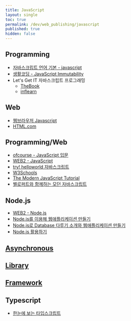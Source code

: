 ```yaml
---
title: JavaScript
layout: single
toc: true
permalink: /dev/web_publishing/javascript
published: true
hidden: false
---
```


<head>
  <base target="_blank">
</head>



## Programming

- [자바스크립트 언어 기본 - javascript](https://inf.run/omAw)
- [생활코딩 - JavaScript Immutability](https://inf.run/nQPH)
- Let's Get IT 자바스크립트 프로그래밍
  - [TheBook](https://thebook.io/080270/)
  - [inflearn](https://inf.run/HVvj)



## Web

- [웹브라우저 Javascript](https://inf.run/JSTp)
- [HTML.com](https://html.com/javascript/)



## Programming/Web

- [ofcourse - JavaScript 입문](https://ofcourse.kr/js-course/JavaScript-%EC%9E%85%EB%AC%B8)
- [WEB2 - JavaScript](https://inf.run/jVpQ)
- [try! helloworld 자바스크립트](https://thebook.io/006894/)
- [W3Schools](https://www.w3schools.com/js/default.asp)
- [The Modern JavaScript Tutorial](https://javascript.info/)
- [벨로퍼트와 함께하는 모던 자바스크립트](https://learnjs.vlpt.us/)



## Node.js

- [WEB2 - Node.js](https://inf.run/KwAy)
- [Node.js를 이용해 웹애플리케이션 만들기](https://inf.run/9CCM)
- [Node.js로 Database 다루기 소개와 웹애플리케이션 만들기](https://inf.run/v3B3)
- [Node.js 활용하기](https://inf.run/jawQ)



## [Asynchronous](/dev/web_publishing/javascript/asynchronous)



## [Library](/dev/web_publishing/javascript/library)



## [Framework](/dev/web_publishing/javascript/framework)



## Typescript

- [한눈에 보는 타입스크립트](https://heropy.blog/2020/01/27/typescript/)